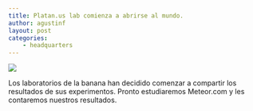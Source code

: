 ```yaml
---
title: Platan.us lab comienza a abrirse al mundo.
author: agustinf
layout: post
categories:
    - headquarters
---
```


![][1]

Los laboratorios de la banana han decidido comenzar a compartir los resultados de sus experimentos. Pronto estudiaremos Meteor.com y les contaremos nuestros resultados.

[1]: http://4.bp.blogspot.com/-2iHtlAu67RI/T5BSuM59-AI/AAAAAAAACBM/fC6QTA2URGo/s1258/2012-04-15_18-30-26_505.jpg
